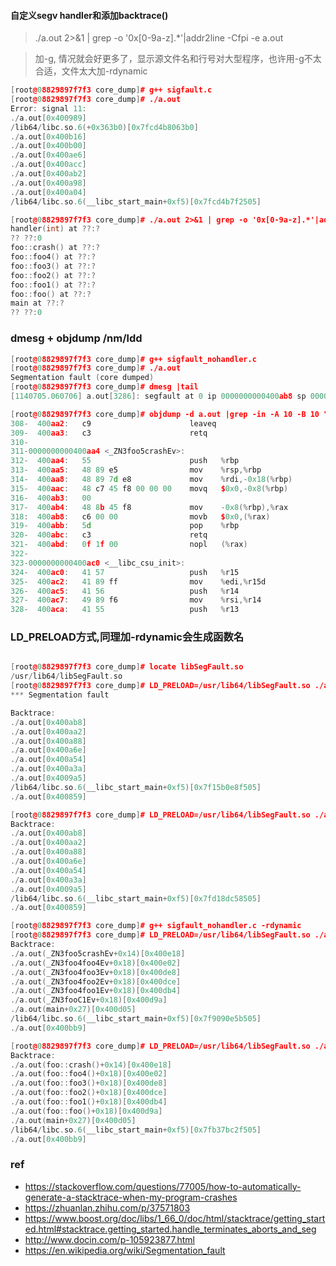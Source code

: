 #### 自定义segv handler和添加backtrace()

> ./a.out 2>&1 | grep -o '0x[0-9a-z].*'|addr2line -Cfpi -e a.out

> 加-g, 情况就会好更多了，显示源文件名和行号对大型程序，也许用-g不太合适，文件太大加-rdynamic

```c++
[root@08829897f7f3 core_dump]# g++ sigfault.c 
[root@08829897f7f3 core_dump]# ./a.out 
Error: signal 11:
./a.out[0x400989]
/lib64/libc.so.6(+0x363b0)[0x7fcd4b8063b0]
./a.out[0x400b16]
./a.out[0x400b00]
./a.out[0x400ae6]
./a.out[0x400acc]
./a.out[0x400ab2]
./a.out[0x400a98]
./a.out[0x400a04]
/lib64/libc.so.6(__libc_start_main+0xf5)[0x7fcd4b7f2505]

[root@08829897f7f3 core_dump]# ./a.out 2>&1 | grep -o '0x[0-9a-z].*'|addr2line -Cfpi -e a.out
handler(int) at ??:?
?? ??:0
foo::crash() at ??:?
foo::foo4() at ??:?
foo::foo3() at ??:?
foo::foo2() at ??:?
foo::foo1() at ??:?
foo::foo() at ??:?
main at ??:?
?? ??:0

```

### dmesg + objdump /nm/ldd

```c++
[root@08829897f7f3 core_dump]# g++ sigfault_nohandler.c
[root@08829897f7f3 core_dump]# ./a.out
Segmentation fault (core dumped)
[root@08829897f7f3 core_dump]# dmesg |tail
[1140705.060706] a.out[3286]: segfault at 0 ip 0000000000400ab8 sp 00007ffcdbcefcc0 error 6 in a.out[400000+1000]

[root@08829897f7f3 core_dump]# objdump -d a.out |grep -in -A 10 -B 10 "400ab8"
308-  400aa2:	c9                   	leaveq
309-  400aa3:	c3                   	retq
310-
311-0000000000400aa4 <_ZN3foo5crashEv>:
312-  400aa4:	55                   	push   %rbp
313-  400aa5:	48 89 e5             	mov    %rsp,%rbp
314-  400aa8:	48 89 7d e8          	mov    %rdi,-0x18(%rbp)
315-  400aac:	48 c7 45 f8 00 00 00 	movq   $0x0,-0x8(%rbp)
316-  400ab3:	00
317-  400ab4:	48 8b 45 f8          	mov    -0x8(%rbp),%rax
318:  400ab8:	c6 00 00             	movb   $0x0,(%rax)
319-  400abb:	5d                   	pop    %rbp
320-  400abc:	c3                   	retq
321-  400abd:	0f 1f 00             	nopl   (%rax)
322-
323-0000000000400ac0 <__libc_csu_init>:
324-  400ac0:	41 57                	push   %r15
325-  400ac2:	41 89 ff             	mov    %edi,%r15d
326-  400ac5:	41 56                	push   %r14
327-  400ac7:	49 89 f6             	mov    %rsi,%r14
328-  400aca:	41 55                	push   %r13


```

###  LD_PRELOAD方式,同理加-rdynamic会生成函数名 

```c++

[root@08829897f7f3 core_dump]# locate libSegFault.so
/usr/lib64/libSegFault.so
[root@08829897f7f3 core_dump]# LD_PRELOAD=/usr/lib64/libSegFault.so ./a.out
*** Segmentation fault

Backtrace:
./a.out[0x400ab8]
./a.out[0x400aa2]
./a.out[0x400a88]
./a.out[0x400a6e]
./a.out[0x400a54]
./a.out[0x400a3a]
./a.out[0x4009a5]
/lib64/libc.so.6(__libc_start_main+0xf5)[0x7f15b0e8f505]
./a.out[0x400859]

[root@08829897f7f3 core_dump]# LD_PRELOAD=/usr/lib64/libSegFault.so ./a.out 2>&1 |grep -A 10 'Backtrace' | c++filt
Backtrace:
./a.out[0x400ab8]
./a.out[0x400aa2]
./a.out[0x400a88]
./a.out[0x400a6e]
./a.out[0x400a54]
./a.out[0x400a3a]
./a.out[0x4009a5]
/lib64/libc.so.6(__libc_start_main+0xf5)[0x7fd18dc58505]
./a.out[0x400859]

[root@08829897f7f3 core_dump]# g++ sigfault_nohandler.c -rdynamic
[root@08829897f7f3 core_dump]# LD_PRELOAD=/usr/lib64/libSegFault.so ./a.out 2>&1 |grep -A 10 'Backtrace'
Backtrace:
./a.out(_ZN3foo5crashEv+0x14)[0x400e18]
./a.out(_ZN3foo4foo4Ev+0x18)[0x400e02]
./a.out(_ZN3foo4foo3Ev+0x18)[0x400de8]
./a.out(_ZN3foo4foo2Ev+0x18)[0x400dce]
./a.out(_ZN3foo4foo1Ev+0x18)[0x400db4]
./a.out(_ZN3fooC1Ev+0x18)[0x400d9a]
./a.out(main+0x27)[0x400d05]
/lib64/libc.so.6(__libc_start_main+0xf5)[0x7f9090e5b505]
./a.out[0x400bb9]

[root@08829897f7f3 core_dump]# LD_PRELOAD=/usr/lib64/libSegFault.so ./a.out 2>&1 |grep -A 10 'Backtrace' | c++filt
Backtrace:
./a.out(foo::crash()+0x14)[0x400e18]
./a.out(foo::foo4()+0x18)[0x400e02]
./a.out(foo::foo3()+0x18)[0x400de8]
./a.out(foo::foo2()+0x18)[0x400dce]
./a.out(foo::foo1()+0x18)[0x400db4]
./a.out(foo::foo()+0x18)[0x400d9a]
./a.out(main+0x27)[0x400d05]
/lib64/libc.so.6(__libc_start_main+0xf5)[0x7fb37bc2f505]
./a.out[0x400bb9]


```

### ref
- https://stackoverflow.com/questions/77005/how-to-automatically-generate-a-stacktrace-when-my-program-crashes
- https://zhuanlan.zhihu.com/p/37571803
- https://www.boost.org/doc/libs/1_66_0/doc/html/stacktrace/getting_started.html#stacktrace.getting_started.handle_terminates_aborts_and_seg
- http://www.docin.com/p-105923877.html
- https://en.wikipedia.org/wiki/Segmentation_fault
